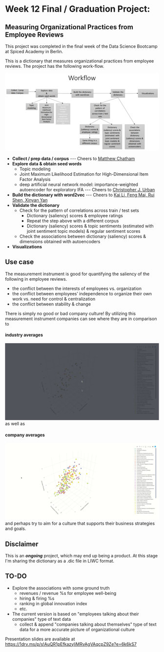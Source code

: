 # Week 12 Final / Graduation Project:

## Measuring Organizational Practices from Employee Reviews

This project was completed in the final week of the Data Science Bootcamp at Spiced Academy in Berlin.

This is a dictionary that measures organizational practices from employee reviews. The project has the following work-flow.

![workflow](workflow.png)

* __Collect / prep data / corpus__ --- Cheers to <a href="https://www.matthewchatham.com/" target="_blank">Matthew Chatham</a>
* __Explore data & obtain seed words__
	- Topic modeling
	- Joint Maximum Likelihood Estimation for High-Dimensional Item Factor Analysis
	- deep artificial neural network model: importance-weighted autoencoder for exploratory IFA --- Cheers to <a href="https://github.com/cjurban" target="_blank">Christopher J. Urban</a>
* __Build the dictionary with word2vec__ --- Cheers to <a href="https://academic.oup.com/rfs/advance-article-abstract/doi/10.1093/rfs/hhaa079/5869446?redirectedFrom=fulltext" target="_blank">Kai Li, Feng Mai, Rui Shen, Xinyan Yan</a>
* __Validate the dictionary__
	- Check for the pattern of correlations across train / test sets
		- Dictionary (saliency) scores & employee ratings
		- Repeat the step above with a different corpus
		- Dictionary (saliency) scores & topic sentiments (estimated with joint sentiment topic models) & regular sentiment scores
	- Check the associations between dictionary (saliency) scores & dimensions obtained with autoencoders
* __Visualizations__

## Use case

The measurement instrument is good for quantifying the saliency of the following in employee reviews.
* the conflict between the interests of employees vs. organization
* the conflict between employees’ independence to organize their own work vs. need for control & centralization
* the conflict between stability & change

There is simply no good or bad company culture! By utilizing this measurement instrument companies can see where they are in comparison to 
#### industry averages
![industry level](screen_capture_industry.gif)
as well as
#### company averages
![industry level](screen_capture_company.gif)
and perhaps try to aim for a culture that supports their business strategies and goals.

## Disclaimer
This is an ___ongoing___ project, which may end up being a product. At this stage I'm sharing the dictionary as a .dic file in LIWC format.

## TO-DO
* Explore  the associations with some ground truth
	- revenues / revenue %s for employee well-being
	- hiring & firing %s
	- ranking in global innovation index
	- etc.
* The current version is based on "employees talking about their companies" type of text data
	- collect & append "companies talking about themselves" type of text data for a more accurate picture of organizational culture

Presentation slides are available at
<a href="https://1drv.ms/p/s!AuQR1pEfkazyliMRvAgVAqcpZ9Ze?e=6k6kS7" target="_blank">https://1drv.ms/p/s!AuQR1pEfkazyliMRvAgVAqcpZ9Ze?e=6k6kS7</a>